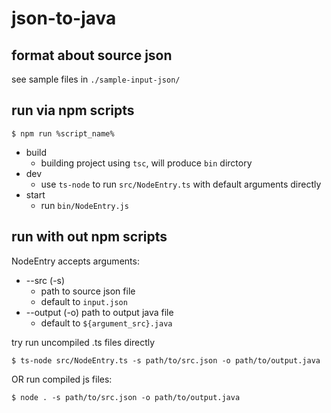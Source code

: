# json-to-java

## format about source json

see sample files in `./sample-input-json/`

## run via npm scripts

```shell
$ npm run %script_name%
```

* build
  - building project using `tsc`, will produce `bin` dirctory
* dev
  - use `ts-node` to run `src/NodeEntry.ts` with default arguments directly
* start
  - run `bin/NodeEntry.js`

## run with out npm scripts

NodeEntry accepts arguments:

* --src (-s)
  * path to source json file
  * default to `input.json`
* --output (-o) path to output java file
  * default to `${argument_src}.java`

try run uncompiled .ts files directly
```shell
$ ts-node src/NodeEntry.ts -s path/to/src.json -o path/to/output.java
```
OR run compiled js files:
```shell
$ node . -s path/to/src.json -o path/to/output.java
```